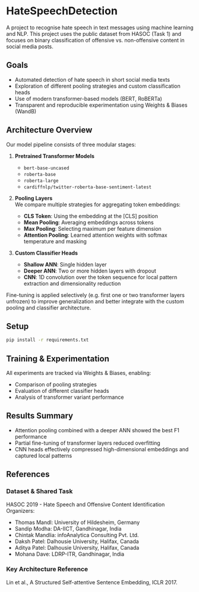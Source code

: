 # HateSpeechDetection

A project to recognise hate speech in text messages using machine learning and NLP. This project uses the public dataset from HASOC (Task 1) and focuses on binary classification of offensive vs. non-offensive content in social media posts.

## Goals
- Automated detection of hate speech in short social media texts
- Exploration of different pooling strategies and custom classification heads
- Use of modern transformer-based models (BERT, RoBERTa)
- Transparent and reproducible experimentation using Weights & Biases (WandB)


## Architecture Overview

Our model pipeline consists of three modular stages:

1. **Pretrained Transformer Models**
   - `bert-base-uncased`
   - `roberta-base`
   - `roberta-large`
   - `cardiffnlp/twitter-roberta-base-sentiment-latest`

2. **Pooling Layers**  
   We compare multiple strategies for aggregating token embeddings:
   - **CLS Token**: Using the embedding at the [CLS] position
   - **Mean Pooling**: Averaging embeddings across tokens
   - **Max Pooling**: Selecting maximum per feature dimension
   - **Attention Pooling**: Learned attention weights with softmax temperature and masking

3. **Custom Classifier Heads**
   - **Shallow ANN**: Single hidden layer
   - **Deeper ANN**: Two or more hidden layers with dropout
   - **CNN**: 1D convolution over the token sequence for local pattern extraction and dimensionality reduction

Fine-tuning is applied selectively (e.g. first one or two transformer layers unfrozen) to improve generalization and better integrate with the custom pooling and classifier architecture.


## Setup
```bash
pip install -r requirements.txt
```

## Training & Experimentation

All experiments are tracked via Weights & Biases, enabling:
  - Comparison of pooling strategies
  - Evaluation of different classifier heads
  - Analysis of transformer variant performance

## Results Summary
  - Attention pooling combined with a deeper ANN showed the best F1 performance
  - Partial fine-tuning of transformer layers reduced overfitting
  - CNN heads effectively compressed high-dimensional embeddings and captured local patterns

## References
### Dataset & Shared Task
HASOC 2019 - Hate Speech and Offensive Content Identification
Organizers:
- Thomas Mandl: University of Hildesheim, Germany
- Sandip Modha: DA-IICT, Gandhinagar, India
- Chintak Mandlia: infoAnalytica Consulting Pvt. Ltd.
- Daksh Patel: Dalhousie University, Halifax, Canada
- Aditya Patel: Dalhousie University, Halifax, Canada
- Mohana Dave: LDRP-ITR, Gandhinagar, India

### Key Architecture Reference
Lin et al., A Structured Self-attentive Sentence Embedding, ICLR 2017.
